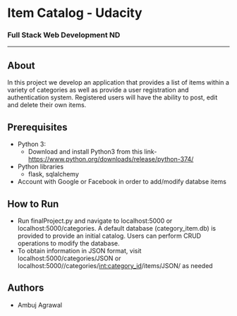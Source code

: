 # Item Catalog - Udacity
### Full Stack Web Development ND
_______________________
## About

In this project we develop an application that provides a list of items within a variety of categories as well as provide a user registration and authentication system. Registered users will have the ability to post, edit and delete their own items.

## Prerequisites
* Python 3:
  + Download and install Python3 from this link-https://www.python.org/downloads/release/python-374/
* Python libraries
  + flask, sqlalchemy
* Account with Google or Facebook in order to add/modify databse items

## How to Run
* Run finalProject.py and navigate to localhost:5000 or localhost:5000/categories. A default database (category_item.db) is provided to provide an initial catalog. Users can perform CRUD operations to modify the database.
* To obtain information in JSON format, visit localhost:5000/categories/JSON or localhost:5000//categories/<int:category_id>/items/JSON/ as needed

## Authors
* Ambuj Agrawal





